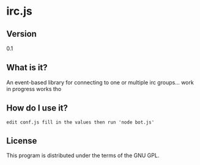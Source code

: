irc.js
=====

Version
-------
0.1


What is it?
-----------
An event-based library for connecting to one or multiple irc groups... work in progress works tho



How do I use it?
----------------
	edit conf.js fill in the values then run 'node bot.js'

License
-------
This program is distributed under the terms of the GNU GPL.
